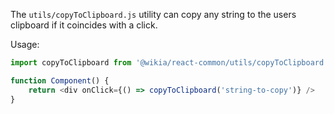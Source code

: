 The `utils/copyToClipboard.js` utility can copy any string to the users clipboard if it coincides with a click.  

Usage:

```js static
import copyToClipboard from '@wikia/react-common/utils/copyToClipboard';

function Component() {
    return <div onClick={() => copyToClipboard('string-to-copy')} /> 
}
```

